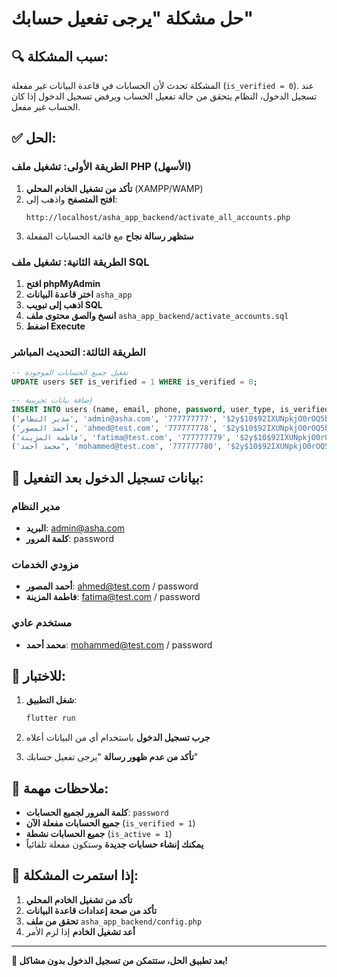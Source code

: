 # حل مشكلة "يرجى تفعيل حسابك"

## 🔍 سبب المشكلة:

المشكلة تحدث لأن الحسابات في قاعدة البيانات غير مفعلة (`is_verified = 0`). عند تسجيل الدخول، النظام يتحقق من حالة تفعيل الحساب ويرفض تسجيل الدخول إذا كان الحساب غير مفعل.

## ✅ الحل:

### الطريقة الأولى: تشغيل ملف PHP (الأسهل)

1. **تأكد من تشغيل الخادم المحلي** (XAMPP/WAMP)
2. **افتح المتصفح** واذهب إلى:
   ```
   http://localhost/asha_app_backend/activate_all_accounts.php
   ```
3. **ستظهر رسالة نجاح** مع قائمة الحسابات المفعلة

### الطريقة الثانية: تشغيل ملف SQL

1. **افتح phpMyAdmin**
2. **اختر قاعدة البيانات** `asha_app`
3. **اذهب إلى تبويب SQL**
4. **انسخ والصق محتوى ملف** `asha_app_backend/activate_accounts.sql`
5. **اضغط Execute**

### الطريقة الثالثة: التحديث المباشر

```sql
-- تفعيل جميع الحسابات الموجودة
UPDATE users SET is_verified = 1 WHERE is_verified = 0;

-- إضافة بيانات تجريبية
INSERT INTO users (name, email, phone, password, user_type, is_verified, is_active) VALUES 
('مدير النظام', 'admin@asha.com', '777777777', '$2y$10$92IXUNpkjO0rOQ5byMi.Ye4oKoEa3Ro9llC/.og/at2.uheWG/igi', 'admin', 1, 1),
('أحمد المصور', 'ahmed@test.com', '777777778', '$2y$10$92IXUNpkjO0rOQ5byMi.Ye4oKoEa3Ro9llC/.og/at2.uheWG/igi', 'provider', 1, 1),
('فاطمة المزينة', 'fatima@test.com', '777777779', '$2y$10$92IXUNpkjO0rOQ5byMi.Ye4oKoEa3Ro9llC/.og/at2.uheWG/igi', 'provider', 1, 1),
('محمد أحمد', 'mohammed@test.com', '777777780', '$2y$10$92IXUNpkjO0rOQ5byMi.Ye4oKoEa3Ro9llC/.og/at2.uheWG/igi', 'user', 1, 1);
```

## 🔑 بيانات تسجيل الدخول بعد التفعيل:

### مدير النظام
- **البريد**: admin@asha.com
- **كلمة المرور**: password

### مزودي الخدمات
- **أحمد المصور**: ahmed@test.com / password
- **فاطمة المزينة**: fatima@test.com / password

### مستخدم عادي
- **محمد أحمد**: mohammed@test.com / password

## 🧪 للاختبار:

1. **شغل التطبيق**:
   ```bash
   flutter run
   ```

2. **جرب تسجيل الدخول** باستخدام أي من البيانات أعلاه

3. **تأكد من عدم ظهور رسالة** "يرجى تفعيل حسابك"

## 📝 ملاحظات مهمة:

- **كلمة المرور لجميع الحسابات**: `password`
- **جميع الحسابات مفعلة الآن** (`is_verified = 1`)
- **جميع الحسابات نشطة** (`is_active = 1`)
- **يمكنك إنشاء حسابات جديدة** وستكون مفعلة تلقائياً

## 🔧 إذا استمرت المشكلة:

1. **تأكد من تشغيل الخادم المحلي**
2. **تأكد من صحة إعدادات قاعدة البيانات**
3. **تحقق من ملف** `asha_app_backend/config.php`
4. **أعد تشغيل الخادم** إذا لزم الأمر

---

**🎉 بعد تطبيق الحل، ستتمكن من تسجيل الدخول بدون مشاكل!** 